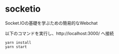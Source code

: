 # socketio
Socket.IOの基礎を学ぶための簡易的なWebchat

以下のコマンドを実行し、http://localhost:3000/ へ接続

```
yarn install
yarn start
```
